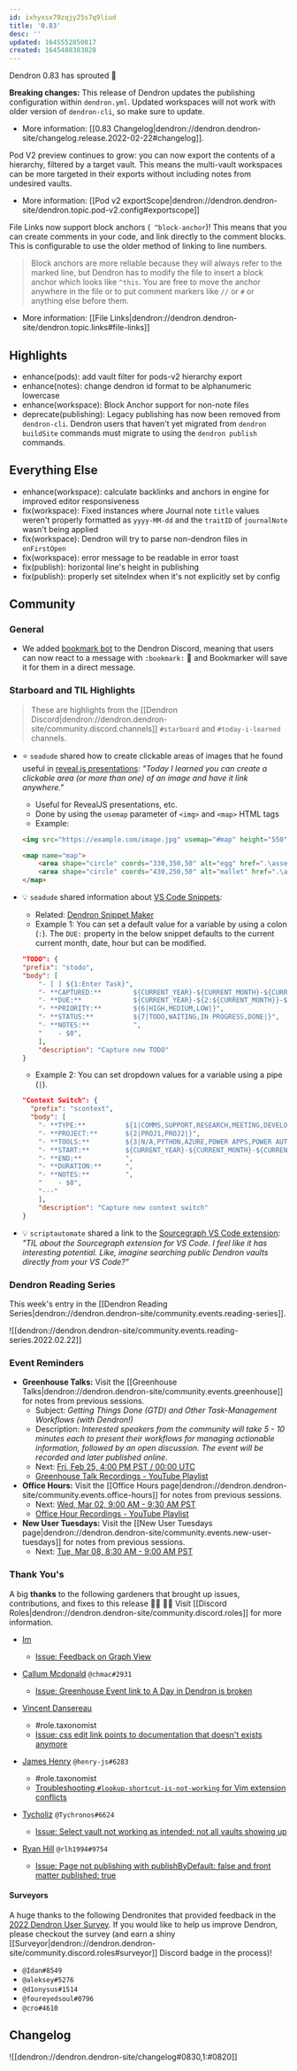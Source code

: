 ```yaml
---
id: ixhyxsx79zqjy25s7q9liud
title: '0.83'
desc: ''
updated: 1645552850817
created: 1645488383028
---
```


Dendron 0.83 has sprouted  🌱

**Breaking changes:** This release of Dendron updates the publishing configuration within `dendron.yml`. Updated workspaces will not work with older version of `dendron-cli`, so make sure to update.

- More information: [[0.83 Changelog|dendron://dendron.dendron-site/changelog.release.2022-02-22#changelog]].

Pod V2 preview continues to grow: you can now export the contents of a hierarchy, filtered by a target vault. This means the multi-vault workspaces can be more targeted in their exports without including notes from undesired vaults.

- More information: [[Pod v2 exportScope|dendron://dendron.dendron-site/dendron.topic.pod-v2.config#exportscope]]

File Links now support block anchors (` ^block-anchor`)! This means that you can create comments in your code, and link directly to the comment blocks. This is configurable to use the older method of linking to line numbers.

> Block anchors are more reliable because they will always refer to the marked line, but Dendron has to modify the file to insert a block anchor which looks like `^this`. You are free to move the anchor anywhere in the file or to put comment markers like `//` or `#` or anything else before them.

- More information: [[File Links|dendron://dendron.dendron-site/dendron.topic.links#file-links]]

## Highlights
- enhance(pods): add vault filter for pods-v2 hierarchy export
- enhance(notes): change dendron id format to be alphanumeric lowercase
- enhance(workspace): Block Anchor support for non-note files
- deprecate(publishing): Legacy publishing has now been removed from `dendron-cli`. Dendron users that haven't yet migrated from `dendron buildSite` commands must migrate to using the `dendron publish` commands.

## Everything Else
- enhance(workspace): calculate backlinks and anchors in engine for improved editor responsiveness
- fix(workspace): Fixed instances where Journal note `title` values weren't properly formatted as `yyyy-MM-dd` and the `traitID` of `journalNote` wasn't being applied
- fix(workspace): Dendron will try to parse non-dendron files in `onFirstOpen`
- fix(workspace): error message to be readable in error toast
- fix(publish): horizontal line's height in publishing
- fix(publish): properly set siteIndex when it's not explicitly set by config

## Community

### General

- We added [bookmark bot](https://top.gg/bot/453939662168260612) to the Dendron Discord, meaning that users can now react to a message with `:bookmark:` 🔖 and Bookmarker will save it for them in a direct message.

### Starboard and TIL Highlights
<!-- TODO: update links. Delete section is no new items-->
> These are highlights from the [[Dendron Discord|dendron://dendron.dendron-site/community.discord.channels]] `#starboard` and `#today-i-learned` channels.

- ⭐ `seadude` shared how to create clickable areas of images that he found useful in [reveal.js presentations](https://marketplace.visualstudio.com/items?itemName=evilz.vscode-reveal): _"Today I learned you can create a clickable area (or more than one) of an image and have it link anywhere."_
    - Useful for RevealJS presentations, etc.
    - Done by using the `usemap` parameter of `<img>` and `<map>` HTML tags
    - Example:

    ```html
    <img src="https://example.com/image.jpg" usemap="#map" height="550"/>

    <map name="map">
        <area shape="circle" coords="330,350,50" alt="egg" href=".\assets\pdfs\timeline2.pdf" target="_blank">
        <area shape="circle" coords="430,250,50" alt="mallet" href=".\assets\pdfs\timeline3.pdf" target="_blank">
    </map>
    ```

- 💡 `seadude` shared information about [VS Code Snippets](https://code.visualstudio.com/docs/editor/userdefinedsnippets):
    - Related: [Dendron Snippet Maker](https://marketplace.visualstudio.com/items?itemName=dendron.dendron-snippet-maker)
    - Example 1: You can set a default value for a variable by using a colon (`:`). The `DUE:` property in the below snippet defaults to the current current month, date, hour but can be modified.

    ```json
    "TODO": {
    "prefix": "stodo",
    "body": [
        "- [ ] ${1:Enter Task}",
        "- **CAPTURED:**        ${CURRENT_YEAR}-${CURRENT_MONTH}-${CURRENT_DATE}T${CURRENT_HOUR}:${CURRENT_MINUTE}:${CURRENT_SECOND}-08:00",
        "- **DUE:**             ${CURRENT_YEAR}-${2:${CURRENT_MONTH}}-${3:${CURRENT_DATE}}T${4:${CURRENT_HOUR}}:${5:${CURRENT_MINUTE}}:00-08:00",
        "- **PRIORITY:**        ${6|HIGH,MEDIUM,LOW|}",
        "- **STATUS:**          ${7|TODO,WAITING,IN PROGRESS,DONE|}",
        "- **NOTES:**           ",
        "    - $0",
        ],
        "description": "Capture new TODO"
    }
    ```

    - Example 2: You can set dropdown values for a variable using a pipe (`|`).

    ```json
    "Context Switch": {
      "prefix": "scontext",
      "body": [
        "- **TYPE:**          ${1|COMMS,SUPPORT,RESEARCH,MEETING,DEVELOPMENT,TESTING,VALIDATION,CI/CD,PROJECT MGMT,CONSULTING,DOCUMENTATION,ADMINISTRATION,TRAINING,BREAK|}",
        "- **PROJECT:**       ${2|PROJ1,PROJ2|}",
        "- **TOOLS:**         ${3|N/A,PYTHON,AZURE,POWER APPS,POWER AUTOMATE,POWER BI,SHAREPOINT,DENDRON|}",
        "- **START:**         ${CURRENT_YEAR}-${CURRENT_MONTH}-${CURRENT_DATE}T${CURRENT_HOUR}:{$CURRENT_MINUTE}:${CURRENT_SECOND}-08:00",
        "- **END:**           ",
        "- **DURATION:**      ",
        "- **NOTES:**         ",
        "    - $0",
        "---"
        ],
        "description": "Capture new context switch"
    }
    ```

- 💡 `scriptautomate` shared a link to the [Sourcegraph VS Code extension](https://marketplace.visualstudio.com/items?itemName=sourcegraph.sourcegraph): _"TIL about the Sourcegraph extension for VS Code. I feel like it has interesting potential. Like, imagine searching public Dendron vaults directly from your VS Code?"_

### Dendron Reading Series

This week's entry in the [[Dendron Reading Series|dendron://dendron.dendron-site/community.events.reading-series]].

![[dendron://dendron.dendron-site/community.events.reading-series.2022.02.22]]

### Event Reminders

- **Greenhouse Talks:** Visit the [[Greenhouse Talks|dendron://dendron.dendron-site/community.events.greenhouse]] for notes from previous sessions.
    - Subject: _Getting Things Done (GTD) and Other Task-Management Workflows (with Dendron!)_
    - Description: _Interested speakers from the community will take 5 - 10 minutes each to present their workflows for managing actionable information, followed by an open discussion. The event will be recorded and later published online._
    - Next: [Fri, Feb 25, 4:00 PM PST / 00:00 UTC](https://link.dendron.so/luma)
    - [Greenhouse Talk Recordings - YouTube Playlist](https://link.dendron.so/greenhouse)
- **Office Hours:** Visit the [[Office Hours page|dendron://dendron.dendron-site/community.events.office-hours]] for notes from previous sessions.
    - Next: [Wed, Mar 02, 9:00 AM - 9:30 AM PST](https://link.dendron.so/luma)
    - [Office Hour Recordings - YouTube Playlist](https://link.dendron.so/6yPa)
- **New User Tuesdays:** Visit the [[New User Tuesdays page|dendron://dendron.dendron-site/community.events.new-user-tuesdays]] for notes from previous sessions.
    - Next: [Tue, Mar 08, 8:30 AM - 9:00 AM PST](https://link.dendron.so/luma)

### Thank You's

A big **thanks** to the following gardeners that brought up issues, contributions, and fixes to this release :man_farmer: :woman_farmer: 
Visit [[Discord Roles|dendron://dendron.dendron-site/community.discord.roles]] for more information.

- [Im](https://github.com/immartian)
  - [Issue: Feedback on Graph View](https://github.com/dendronhq/dendron-site/issues/395)
  
- [Callum Mcdonald](https://github.com/chmac) `@chmac#2931`
  - [Issue: Greenhouse Event link to A Day in Dendron is broken](https://github.com/dendronhq/dendron-site/issues/370)
  
- [Vincent Dansereau](https://github.com/13013SwagR)
  - #role.taxonomist
  - [Issue: css edit link points to documentation that doesn't exists anymore](https://github.com/dendronhq/dendron-site/issues/383)

- [James Henry](https://github.com/henry-js) `@henry-js#6283`
  - #role.taxonomist
  - [Troubleshooting `#lookup-shortcut-is-not-working` for Vim extension conflicts](https://github.com/dendronhq/dendron-site/issues/357)
  
- [Tycholiz](https://github.com/Tycholiz) `@Tychronos#6624`
  - [Issue: Select vault not working as intended: not all vaults showing up](https://github.com/dendronhq/dendron/issues/2445)
  
- [Ryan Hill](https://github.com/rlh1994) `@rlh1994#9754`
  - [Issue: Page not publishing with publishByDefault: false and front matter published: true](https://github.com/dendronhq/dendron/issues/2463)

#### Surveyors

A huge thanks to the following Dendronites that provided feedback in the [2022 Dendron User Survey](https://link.dendron.so/74EI). If you would like to help us improve Dendron, please checkout the survey (and earn a shiny [[Surveyor|dendron://dendron.dendron-site/community.discord.roles#surveyor]] Discord badge in the process)!

- `@Idan#8549`
- `@aleksey#5276`
- `@d1onysus#1514`
- `@foureyedsoul#0796`
- `@cro#4610`

## Changelog
![[dendron://dendron.dendron-site/changelog#0830,1:#0820]]
